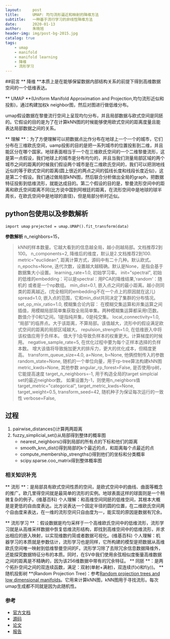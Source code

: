 ```yaml
---
layout:     post
title:    	UMAP: 均匀流形逼近和映射的降维方法
subtitle:   一种基于流行学习的非线性降维方法
date:       2020-01-13
author:     朱晓旭
header-img: img/post-bg-2015.jpg
catalog: true
tags:
    - umap
	- manifold
	- manifold learning
   	- 降维
	- 流形学习	
---
```

##前言
** 降维 **本质上是在能够保留数据内部结构关系的前提下得到高维数据空间的一个低维表达。

** UMAP **(Uniform Manifold Approximation and Projection,均匀流形近似和投影)，通过构建加权k neighbor图，然后对图进行做低维分布。

umap假设数据在黎曼流行空间上呈现均匀分布，并且局部数据与欧式空间是同胚的。它假设的目的是为了在计算kNN图的时候能够使用欧式空间的距离度量且能表达局部数据之间的关系。

** 理解 **：为了方便理解可以把数据点比作分布在地球上一个一个的城市，它们分布在三维欧氏空间，uamp投影的目的是把一系列城市的位置投影到二维，并且能区分在哪个国家。地球表面相当于一个在三维欧氏空间的一个二维黎曼流形，这是第一点假设，我们地球上的城市是分布均匀的，并且当我们测量局部区域的两个城市之间的距离的时候我们假设两个城市是在二维欧氏空间的，我们可以把测地线近似的等于欧式空间的距离(圆上很近的两点之间的弧线长度和线段长度近似)，这是第二个假设。我们通过做局部kNN图，然后联合分析做出全局的graph，把数据特征投影到低维流形，就能达成目的。第二个假设的目的是，黎曼流形空间中的距离和欧氏空间距离不同(比方说中国到阿根廷的距离，在流形空间中是地球的球半周长，在欧氏空间中是地球的直径)，但是局部分析时近似。

## python包使用以及参数解析

`import umap`
`prejected = umap.UMAP().fit_transform(data)`

**参数解析**
n_neighbors=15， 
> kNN的样本数量。它越大看到的信息越全局，越小则越局部。文档推荐2到100。
n_components=2,
> 降维后的维度，默认是2.文档推荐2到100.
metric="euclidean",
> 距离计算方式，源码中有二十几种。默认欧式。
n_epochs=None,
> 迭代次数，设置越大越精确。默认是None，是指会基于数据集大小设置。
learning_rate=1.0,
> 初始学习率。
init="spectral",
> 初始的低维的embedding：可以是spectral：用PCA的降维结果,'random'：随机的 或者是一个np数组。
min_dist=0.1,
> 嵌入点之间的最小距离。越小则同类的距离越近。(完全相同的embedding不在一个点上的原因就在这儿)
spread=1.0,
> 嵌入点的范围，它和min_dist共同决定了集群的分布情况。
set_op_mix_ratio=1.0, 
> 模糊集合论内容： 在模糊交集运算和并集运算之间插值，用模糊局部简单集获取全局简单集。两种模糊集运算都采用t范数。数值介于0和1之间。1是指纯并集，0是纯交集。
local_connectivity=1.0,
> “局部”的临界点。大于该距离，不算局部。该值越大，流形中的假设满足欧式空间的距离的局部区域越大。
repulsion_strength=1.0,
> 在低维嵌入中将该权值应用于负样本。 值大于1会导致负样本的权重更大。计算梯度的时候用。
negative_sample_rate=5,
> 在优化过程中要为每个正样本选择的负样本数。 增大该值将导致施加更大的排斥力，更大的优化成本，但精度更高。
transform_queue_size=4.0,
a=None,
b=None,
> 他俩控制传入的参数
random_state=None,
> 随机的一个单位向量，用于rp-tree算法构建kNN图
metric_kwds=None,
> 其他参数
angular_rp_forest=False,
> 是否使用rp树，它能提高速度
target_n_neighbors=-1,
> 用于构造全局的target simplcial set的最近neighbor数。 如果设置为-1，则使用n_neighbors值
target_metric="categorical",
target_metric_kwds=None,
target_weight=0.5,
transform_seed=42,
> 随机种子为保证每次运行的一致性
verbose=False,

## 过程

1. pairwise_distances()计算两两距离
2. fuzzy_simplicial_set()从局部得到整体的概率图
	* nearest_neighbors()得到局部的所有点的下标和他们的距离
	* smooth_knn_dist()得到局部的k个最近的点，和距离每个点最近的点
	* compute_membership_strengths()得到他们的坐标和分类概率
	* scipy.sparse.coo_matrix得到整体概率图

### 相关知识补充

** 流形 **：是局部具有欧式空间性质的空间，是欧式空间中的曲线、曲面等概念的推广。欧几里得空间就是最简单的流形的实例。地球表面这样的球面则是一个稍微复杂的例子。(维基百科)
个人理解：和高维空间同胚的低维空间，其根本大概是是更低的自由度表达。比方说表达一个固定半径的圆的位置，在二维欧氏空间两个自由度来表达，在一维的流形空间只自由度为一，能实现的原因是数据有冗余。

** 流形学习 ** ：假设数据是均匀采样于一个高维欧氏空间中的低维流形，流形学习就是从高维采样数据中恢复低维流形结构，即找到高维空间中的低维流形，并求出相应的嵌入映射，以实现维数约简或者数据可视化。(维基百科)
个人理解：机器学习的本质就是参数估计，流形学习也是同样，它所构建的模型是把数据从高维欧氏空间唯一映射到低维黎曼空间的F。流形学习除了去除冗余信息数据降维外，还能探究数据特征分布的本质。同时，在SV中我们使用余弦相似度衡量高维数据之间的距离是不精确的，因为该256维数据中带有的冗余特征。
** 同胚 **：是两个拓扑空间之间的双连续函数，满足：双射(单射+满射)，双连续(f(x)和f(y))。
** 随机投影树 **(Random Projection Tree)：参考[Random projection trees and low dimensional manifolds](https://cseweb.ucsd.edu/~dasgupta/papers/rptree-stoc.pdf)。它用来计算kNN图，kNN图用于寻找流形。每次umap生成都不同就是因为此随机性。

### 参考

- [官方文档](https://umap-learn.readthedocs.io/en/latest/index.html)
- [源码](https://github.com/lmcinnes/umap)
- [论文](https://arxiv.org/pdf/1802.03426.pdf)
- [报告](https://www.youtube.com/watch?v=nq6iPZVUxZU&frags=pl%2Cwn)


